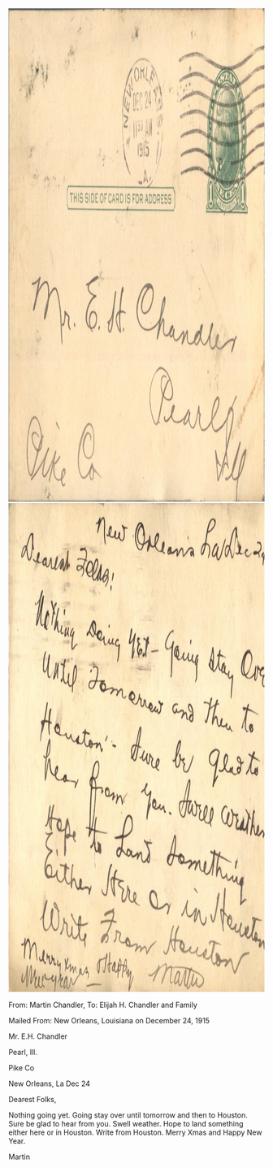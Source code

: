 <html><body><img class="alignnone size-full wp-image-2134" src="/wp-content/uploads/2014/12/postcard-2014-20141231_11002102_0064.jpg" alt="postcard-2014-20141231_11002102_0064" width="1557" height="971"> <img class="alignnone size-full wp-image-2135" src="/wp-content/uploads/2014/12/postcard-2014-20141231_11001355_0063.jpg" alt="postcard-2014-20141231_11001355_0063" width="1517" height="962">



From: Martin Chandler, To: Elijah H. Chandler and Family

Mailed From: New Orleans, Louisiana on December 24, 1915



Mr. E.H. Chandler

Pearl, Ill.

Pike Co



New Orleans, La Dec 24

Dearest Folks,

Nothing going yet. Going stay over until tomorrow and then to Houston. Sure be glad to hear from you. Swell weather. Hope to land something either here or in Houston. Write from Houston. Merry Xmas and Happy New Year.

Martin</body></html>